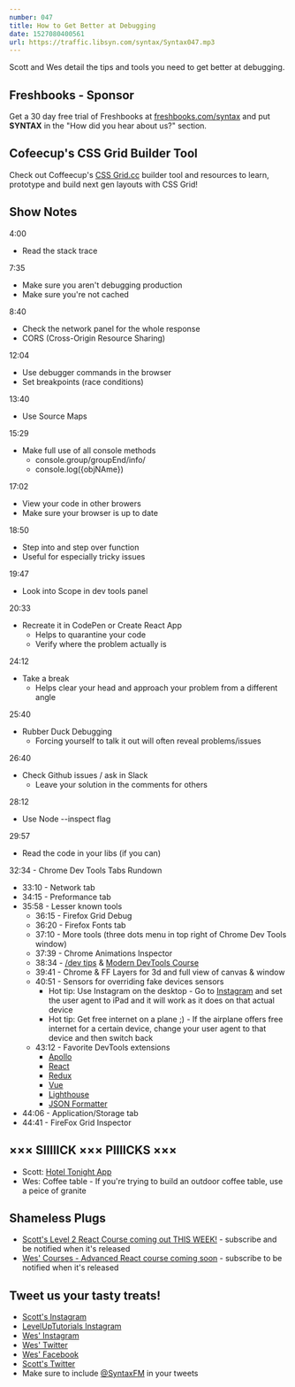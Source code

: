 ```yaml
---
number: 047
title: How to Get Better at Debugging
date: 1527080400561
url: https://traffic.libsyn.com/syntax/Syntax047.mp3
---
```


Scott and Wes detail the tips and tools you need to get better at debugging.

## Freshbooks - Sponsor

Get a 30 day free trial of Freshbooks at [freshbooks.com/syntax](https://freshbooks.com/syntax) and put **SYNTAX** in the "How did you hear about us?" section.

## Cofeecup's CSS Grid Builder Tool

Check out Coffeecup's [CSS Grid.cc](https://cssgrid.cc/) builder tool and resources to learn, prototype and build next gen layouts with CSS Grid!

## Show Notes

4:00
* Read the stack trace

7:35

* Make sure you aren't debugging production
* Make sure you're not cached

8:40

* Check the network panel for the whole response
* CORS (Cross-Origin Resource Sharing)

12:04

* Use debugger commands in the browser
* Set breakpoints (race conditions)

13:40

* Use Source Maps

15:29

* Make full use of all console methods
  * console.group/groupEnd/info/
  * console.log({objNAme})

17:02

* View your code in other browers
* Make sure your browser is up to date

18:50

* Step into and step over function
* Useful for especially tricky issues

19:47

* Look into Scope in dev tools panel

20:33

* Recreate it in CodePen or Create React App
  * Helps to quarantine your code
  * Verify where the problem actually is

24:12

* Take a break
  * Helps clear your head and approach your problem from a different angle

25:40

* Rubber Duck Debugging
  * Forcing yourself to talk it out will often reveal problems/issues

26:40

* Check Github issues / ask in Slack
  * Leave your solution in the comments for others

28:12

* Use Node --inspect flag

29:57

* Read the code in your libs (if you can)

32:34 - Chrome Dev Tools Tabs Rundown

* 33:10 - Network tab
* 34:15 - Preformance tab
* 35:58 - Lesser known tools
  * 36:15 - Firefox Grid Debug
  * 36:20 - Firefox Fonts tab
  * 37:10 - More tools (three dots menu in top right of Chrome Dev Tools window)
  * 37:39 - Chrome Animations Inspector
  * 38:34 - [/dev tips](https://umaar.com/dev-tips/) & [Modern DevTools Course](https://moderndevtools.com/)
  * 39:41 - Chrome & FF Layers for 3d and full view of canvas & window
  * 40:51 - Sensors for overriding fake devices sensors
    * Hot tip: Use Instagram on the desktop - Go to [Instagram](https://instagram.com) and set the user agent to iPad and it will work as it does on that actual device
    * Hot tip: Get free internet on a plane ;) - If the airplane offers free internet for a certain device, change your user agent to that device and then switch back
  * 43:12 - Favorite DevTools extensions
    * [Apollo](https://chrome.google.com/webstore/detail/apollo-client-developer-t/jdkknkkbebbapilgoeccciglkfbmbnfm?hl=en)
    * [React](https://chrome.google.com/webstore/detail/react-developer-tools/fmkadmapgofadopljbjfkapdkoienihi?hl=en)
    * [Redux](https://chrome.google.com/webstore/detail/redux-devtools/lmhkpmbekcpmknklioeibfkpmmfibljd?hl=en)
    * [Vue](https://chrome.google.com/webstore/detail/vuejs-devtools/nhdogjmejiglipccpnnnanhbledajbpd?hl=en)
    * [Lighthouse](https://chrome.google.com/webstore/detail/lighthouse/blipmdconlkpinefehnmjammfjpmpbjk?hl=en)
    * [JSON Formatter](https://chrome.google.com/webstore/detail/json-formatter/bcjindcccaagfpapjjmafapmmgkkhgoa?hl=en)
* 44:06 - Application/Storage tab
* 44:41 - FireFox Grid Inspector

## ××× SIIIIICK ××× PIIIICKS ×××

* Scott: [Hotel Tonight App](https://www.hoteltonight.com/)
* Wes: Coffee table - If you're trying to build an outdoor coffee table, use a peice of granite

## Shameless Plugs

* [Scott's Level 2 React Course coming out THIS WEEK!](https://LevelUpTutorials.com/store) - subscribe and be notified when it's released
* [Wes' Courses - Advanced React course coming soon](https://wesbos.com/courses/) - subscribe to be notified when it's released

## Tweet us your tasty treats!

* [Scott's Instagram](https://www.instagram.com/stolinski/)
* [LevelUpTutorials Instagram](https://www.instagram.com/LevelUpTutorials/)
* [Wes' Instagram](https://www.instagram.com/wesbos/)
* [Wes' Twitter](https://twitter.com/wesbos)
* [Wes' Facebook](https://www.facebook.com/wesbos.developer)
* [Scott's Twitter](https://twitter.com/stolinski)
* Make sure to include [@SyntaxFM](https://twitter.com/SyntaxFM) in your tweets
